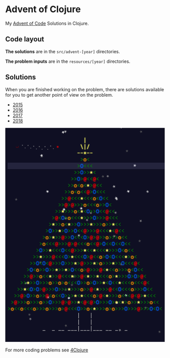 # Advent of Clojure

My [Advent of Code](http://adventofcode.com/) Solutions in Clojure.

## Code layout

**The solutions** are in the `src/advent-[year]` directories.

**The problem inputs** are in the `resources/[year]` directories.

## Solutions

When you are finished working on the problem, there are solutions
available for you to get another point of view on the problem.

* [2015](https://github.com/bhauman/advent-of-clojure/tree/master/src/advent-2015)
* [2016](https://github.com/bhauman/advent-of-clojure/tree/master/src/advent-2016)
* [2017](https://github.com/bhauman/advent-of-clojure/tree/master/src/advent-2017)
* [2018](https://github.com/bhauman/advent-of-clojure/tree/master/src/advent-2018)

![advent tree](https://raw.githubusercontent.com/bhauman/advent-of-clojure/master/resources/2015/advent_tree.png)

For more coding problems see [4Clojure](https://www.4clojure.com/)
